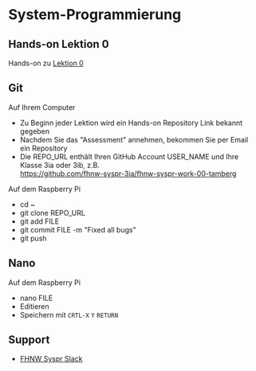 # System-Programmierung
## Hands-on Lektion 0
Hands-on zu [Lektion 0](https://github.com/tamberg/fhnw-syspr/blob/master/00/README.md)

## Git
Auf Ihrem Computer
* Zu Beginn jeder Lektion wird ein Hands-on Repository Link bekannt gegeben
* Nachdem Sie das "Assessment" annehmen, bekommen Sie per Email ein Repository
* Die REPO_URL enthält Ihren GitHub Account USER_NAME und Ihre Klasse 3ia oder 3ib, z.B.<br/>
            https://github.com/fhnw-syspr-3ia/fhnw-syspr-work-00-tamberg

Auf dem Raspberry Pi
* cd ~
* git clone REPO_URL
* git add FILE
* git commit FILE -m "Fixed all bugs"
* git push

## Nano
Auf dem Raspberry Pi
* nano FILE
* Editieren
* Speichern mit `CRTL-X` `Y` `RETURN`

## Support
- [FHNW Syspr Slack](https://fhnw-syspr.slack.com/)
